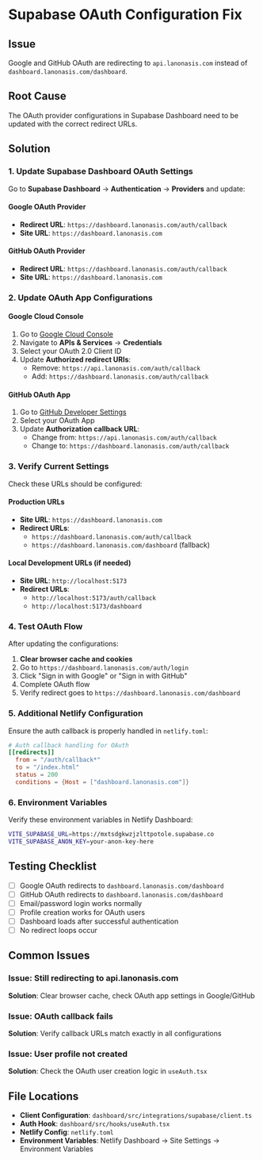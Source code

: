 # Supabase OAuth Configuration Fix

## Issue
Google and GitHub OAuth are redirecting to `api.lanonasis.com` instead of `dashboard.lanonasis.com/dashboard`.

## Root Cause
The OAuth provider configurations in Supabase Dashboard need to be updated with the correct redirect URLs.

## Solution

### 1. Update Supabase Dashboard OAuth Settings

Go to **Supabase Dashboard** → **Authentication** → **Providers** and update:

#### Google OAuth Provider
- **Redirect URL**: `https://dashboard.lanonasis.com/auth/callback`
- **Site URL**: `https://dashboard.lanonasis.com`

#### GitHub OAuth Provider  
- **Redirect URL**: `https://dashboard.lanonasis.com/auth/callback`
- **Site URL**: `https://dashboard.lanonasis.com`

### 2. Update OAuth App Configurations

#### Google Cloud Console
1. Go to [Google Cloud Console](https://console.cloud.google.com/)
2. Navigate to **APIs & Services** → **Credentials**
3. Select your OAuth 2.0 Client ID
4. Update **Authorized redirect URIs**:
   - Remove: `https://api.lanonasis.com/auth/callback`
   - Add: `https://dashboard.lanonasis.com/auth/callback`

#### GitHub OAuth App
1. Go to [GitHub Developer Settings](https://github.com/settings/developers)
2. Select your OAuth App
3. Update **Authorization callback URL**:
   - Change from: `https://api.lanonasis.com/auth/callback`
   - Change to: `https://dashboard.lanonasis.com/auth/callback`

### 3. Verify Current Settings

Check these URLs should be configured:

#### Production URLs
- **Site URL**: `https://dashboard.lanonasis.com`
- **Redirect URLs**: 
  - `https://dashboard.lanonasis.com/auth/callback`
  - `https://dashboard.lanonasis.com/dashboard` (fallback)

#### Local Development URLs (if needed)
- **Site URL**: `http://localhost:5173`
- **Redirect URLs**:
  - `http://localhost:5173/auth/callback`
  - `http://localhost:5173/dashboard`

### 4. Test OAuth Flow

After updating the configurations:

1. **Clear browser cache and cookies**
2. Go to `https://dashboard.lanonasis.com/auth/login`
3. Click "Sign in with Google" or "Sign in with GitHub"
4. Complete OAuth flow
5. Verify redirect goes to `https://dashboard.lanonasis.com/dashboard`

### 5. Additional Netlify Configuration

Ensure the auth callback is properly handled in `netlify.toml`:

```toml
# Auth callback handling for OAuth
[[redirects]]
  from = "/auth/callback*"
  to = "/index.html"
  status = 200
  conditions = {Host = ["dashboard.lanonasis.com"]}
```

### 6. Environment Variables

Verify these environment variables in Netlify Dashboard:

```bash
VITE_SUPABASE_URL=https://mxtsdgkwzjzlttpotole.supabase.co
VITE_SUPABASE_ANON_KEY=your-anon-key-here
```

## Testing Checklist

- [ ] Google OAuth redirects to `dashboard.lanonasis.com/dashboard`
- [ ] GitHub OAuth redirects to `dashboard.lanonasis.com/dashboard`  
- [ ] Email/password login works normally
- [ ] Profile creation works for OAuth users
- [ ] Dashboard loads after successful authentication
- [ ] No redirect loops occur

## Common Issues

### Issue: Still redirecting to api.lanonasis.com
**Solution**: Clear browser cache, check OAuth app settings in Google/GitHub

### Issue: OAuth callback fails
**Solution**: Verify callback URLs match exactly in all configurations

### Issue: User profile not created
**Solution**: Check the OAuth user creation logic in `useAuth.tsx`

## File Locations

- **Client Configuration**: `dashboard/src/integrations/supabase/client.ts`
- **Auth Hook**: `dashboard/src/hooks/useAuth.tsx`
- **Netlify Config**: `netlify.toml`
- **Environment Variables**: Netlify Dashboard → Site Settings → Environment Variables